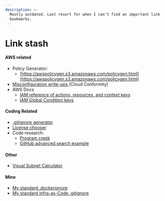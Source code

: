 ```yaml
---
description: >-
  Mostly outdated. Last resort for when I can't find an important link in my
  bookmarks.
---
```


# Link stash

#### AWS related

* Policy Generator:
  * [https://awspolicygen.s3.amazonaws.com/policygen.html](https://awspolicygen.s3.amazonaws.com/policygen.html)
* [Misconfiguration write-ups ](https://www.cloudconformity.com/conformity-rules/)\(Cloud Conformity\)
* AWS Docs
  * [IAM reference of actions, resources, and context keys](https://docs.aws.amazon.com/IAM/latest/UserGuide/reference_policies_actions-resources-contextkeys.html)
  * [IAM Global Condition keys](https://docs.aws.amazon.com/IAM/latest/UserGuide/reference_policies_condition-keys.html)

#### Coding Related

* [.gitignore generator](https://www.gitignore.io%20)
* [License chooser](https://choosealicense.com%20)
* Code research:
  * [Program creek](https://www.programcreek.com)
  * [GitHub advanced search example](https://github.com/search?utf8=%E2%9C%93&q=filename%3A.gitlab-ci.yml+packer&type=)

#### Other

* [Visual Subnet Calculator](http://www.davidc.net/sites/default/subnets/subnets.html)

#### Mine

* [My standard .dockerignore](https://gist.github.com/mamuz/9af8edcc475155b12207cc62202592da)
* [My standard Infra-as-Code .gitignore](https://gist.githubusercontent.com/kmcquade/84592df0786cf755ec8b1b8ea450e044/raw/5ac148e830cbe5cc2df169225e8a2b7f797acbca/.gitignore)



